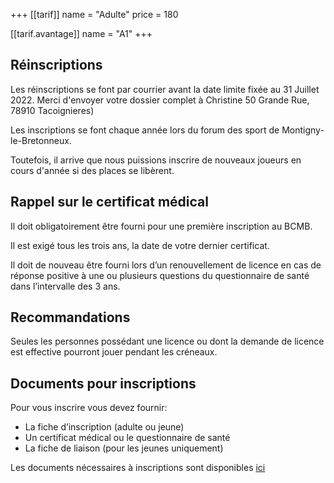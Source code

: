 +++
[[tarif]]
name = "Adulte"
price = 180

  [[tarif.avantage]]
  name = "A1"
+++

## Réinscriptions

Les réinscriptions se font par courrier avant la date limite fixée au 31 Juillet 2022. Merci d'envoyer votre dossier complet à Christine 50 Grande Rue, 78910 Tacoignieres)

Les inscriptions se font chaque année lors du forum des sport de Montigny-le-Bretonneux.

Toutefois, il arrive que nous puissions inscrire de nouveaux joueurs en cours d'année si des places se libèrent.

## Rappel sur le certificat médical

Il doit obligatoirement être fourni pour une première inscription au BCMB.

Il est exigé tous les trois ans, la date de votre dernier certificat.

Il doit de nouveau être fourni lors d’un renouvellement de licence en cas de réponse positive à une ou plusieurs questions du questionnaire de santé dans l’intervalle des 3 ans.

## Recommandations

Seules les personnes possédant une licence ou dont la demande de licence est effective pourront jouer pendant les créneaux.

## Documents pour inscriptions

Pour vous inscrire vous devez fournir:

* La fiche d’inscription (adulte ou jeune)
* Un certificat médical ou le questionnaire de santé
* La fiche de liaison (pour les jeunes uniquement)

Les documents nécessaires à inscriptions sont disponibles [ici](https://bad-montigny.fr/documents_liens/)
